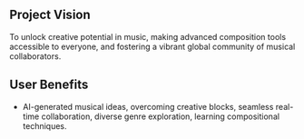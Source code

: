## Project Vision
To unlock creative potential in music, making advanced composition tools accessible to everyone, and fostering a vibrant global community of musical collaborators.
## User Benefits
- AI-generated musical ideas, overcoming creative blocks, seamless real-time collaboration, diverse genre exploration, learning compositional techniques.

